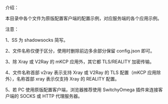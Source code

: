 介绍：

本目录中各个文件为原版配置客户端的配置示例，对应服务端的各个应用示例。

注意：

1、SS 为 shadowsocks 简写。

2、文件名称仅便于区分，使用时删除前边多余部分保留 config.json 即可。

3、除 Xray 或 V2Ray 的 mKCP 应用外，其它都 TLS/REALITY 加密传输。

4、文件名称首部 v2ray 表示支持 Xray 或 V2Ray 的 TLS 配置（mKCP 应用除外），名称首部 xray 表示仅支持 Xray 的 REALITY 配置。

5、若 PC 使用原版配置客户端，浏览器推荐使用 SwitchyOmega 插件来连接客户端的 SOCKS 或 HTTP 代理服务器。
